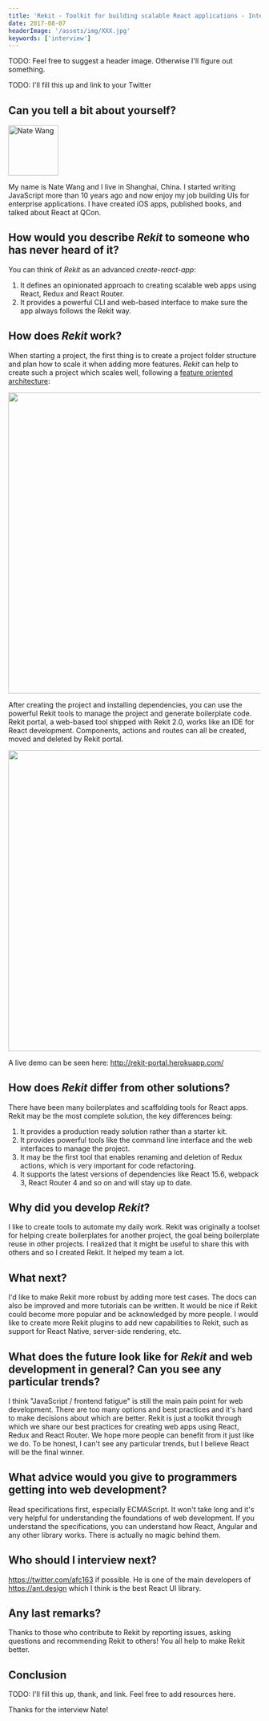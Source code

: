 ```yaml
---
title: 'Rekit - Toolkit for building scalable React applications - Interview with Nate Wang'
date: 2017-08-07
headerImage: '/assets/img/XXX.jpg'
keywords: ['interview']
---
```


TODO: Feel free to suggest a header image. Otherwise I'll figure out something.

TODO: I'll fill this up and link to your Twitter

## Can you tell a bit about yourself?

<p>
<span class="author">
  <img src="https://www.gravatar.com/avatar/9645266baa7fbac0823eee7dae06bbe4?s=200" alt="Nate Wang" class="author" width="100" height="100" />
</span>
</p>

My name is Nate Wang and I live in Shanghai, China. I started writing JavaScript more than 10 years ago and now enjoy my job building UIs for enterprise applications. I have created iOS apps, published books, and talked about React at QCon.

## How would you describe *Rekit* to someone who has never heard of it?

You can think of *Rekit* as an advanced *create-react-app*:

1. It defines an opinionated approach to creating scalable web apps using React, Redux and React Router.
2. It provides a powerful CLI and web-based interface to make sure the app always follows the Rekit way.

## How does *Rekit* work?

When starting a project, the first thing is to create a project folder structure and plan how to scale it when adding more features. *Rekit* can help to create such a project which scales well, following a [feature oriented architecture](https://medium.com/@nate_wang/feature-oriented-architecture-for-web-applications-2b48e358afb0):

<img src="https://cdn-images-1.medium.com/max/1600/1*3lSb1nwK8vEd2UMhW1opHA.png?raw=true" width="600">

After creating the project and installing dependencies, you can use the powerful Rekit tools to manage the project and generate boilerplate code. Rekit portal, a web-based tool shipped with Rekit 2.0, works like an IDE for React development. Components, actions and routes can all be created, moved and deleted by Rekit portal.

<img src="https://cdn-images-1.medium.com/max/1600/1*zWWRwAmfXzRjZ4cRwlqkuQ.png?raw=true" width="600">

A live demo can be seen here: http://rekit-portal.herokuapp.com/

## How does *Rekit* differ from other solutions?

There have been many boilerplates and scaffolding tools for React apps. Rekit may be the most complete solution, the key differences being:

1. It provides a production ready solution rather than a starter kit.
2. It provides powerful tools like the command line interface and the web interfaces to manage the project.
3. It may be the first tool that enables renaming and deletion of Redux actions, which is very important for code refactoring.
4. It supports the latest versions of dependencies like React 15.6, webpack 3, React Router 4 and so on and will stay up to date.

## Why did you develop *Rekit*?

I like to create tools to automate my daily work. Rekit was originally a toolset for helping create boilerplates for another project, the goal being boilerplate reuse in other projects. I realized that it might be useful to share this with others and so I created Rekit. It helped my team a lot.

## What next?

I'd like to make Rekit more robust by adding more test cases. The docs can also be improved and more tutorials can be written. It would be nice if Rekit could become more popular and be acknowledged by more people. I would like to create more Rekit plugins to add new capabilities to Rekit, such as support for React Native, server-side rendering, etc.

## What does the future look like for *Rekit* and web development in general? Can you see any particular trends?

I think "JavaScript / frontend fatigue" is still the main pain point for web development. There are too many options and best practices and it's hard to make decisions about which are better. Rekit is just a toolkit through which we share our best practices for creating web apps using React, Redux and React Router. We hope more people can benefit from it just like we do. To be honest, I can't see any particular trends, but I believe React will be the final winner.

## What advice would you give to programmers getting into web development?

Read specifications first, especially ECMAScript. It won't take long and it's very helpful for understanding the foundations of web development. If you understand the specifications, you can understand how React, Angular and any other library works. There is actually no magic behind them.

## Who should I interview next?

https://twitter.com/afc163 if possible. He is one of the main developers of https://ant.design which I think is the best React UI library.

## Any last remarks?

Thanks to those who contribute to Rekit by reporting issues, asking questions and recommending Rekit to others! You all help to make Rekit better.

## Conclusion

TODO: I'll fill this up, thank, and link. Feel free to add resources here.

Thanks for the interview Nate!
